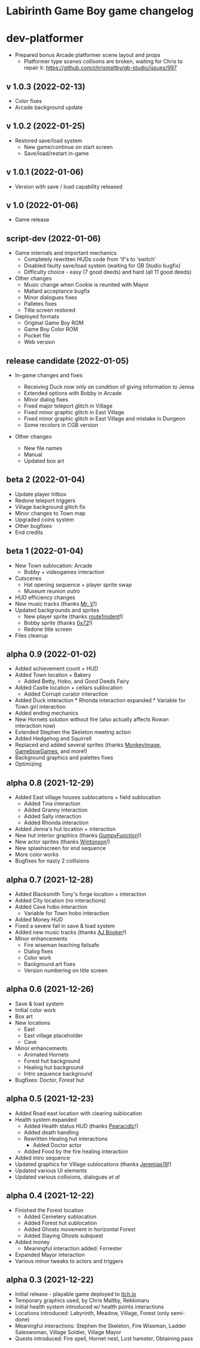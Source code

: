 Labirinth Game Boy game changelog
=====

# dev-platformer

* Prepared bonus Arcade platformer scene layout and props
	* Platformer type scenes collisons are broken, waiting for Chris to repair it: https://github.com/chrismaltby/gb-studio/issues/997

## v 1.0.3 (2022-02-13)

* Color fixes
* Arcade background update

## v 1.0.2 (2022-01-25)

* Restored save/load system
	* New game/continue on start screen
	* Save/load/restart in-game

## v 1.0.1 (2022-01-06)

* Version with save / load capability released

## v 1.0  (2022-01-06)

* Game release

## script-dev (2022-01-06)

* Game internals and important mechanics
	* Completely rewritten HUDs code from 'if's to 'switch'
	* Disabled faulty save/load system (waiting for GB Studio bugfix)
	* Difficulty choice - easy (7 good deeds) and hard (all 11 good deeds)
* Other changes
	* Music change when Cookie is reunited with Mayor
	* Mallard acceptance bugfix
	* Minor dialogues fixes
	* Palletes fixes
	* Title screen restored
* Deployed formats
	* Original Game Boy ROM
	* Game Boy Color ROM
	* Pocket file
	* Web version

## release candidate (2022-01-05)

* In-game changes and fixes
	* Receiving Duck now only on condition of giving information to Jenna
	* Extended options with Bobby in Arcade
	* Minor dialog fixes
	* Fixed major teleport glitch in Village
	* Fixed minor graphic glitch in East Village
	* Fixed minor graphic glitch in East Village and mistake in Dungeon
	* Some recolors in CGB version

* Other changes
	* New file names
	* Manual
	* Updated box art

## beta 2 (2022-01-04)

* Update player hitbox
* Redone teleport triggers
* Village background glitch fix
* Minor changes to Town map
* Upgraded coins system
* Other bugfixes
* End credits

## beta 1 (2022-01-04)

* New Town sublocation: Arcade
	* Bobby + videogames interaction
* Cutscenes
	* Hat opening sequence + player sprite swap
	* Museum reunion outro
* HUD efficiency changes
* New music tracks (thanks [Mr. V](https://victorvaldez.itch.io/gb-studio-tracks-vol-1)!)
* Updated backgrounds and sprites
	* New player sprite (thanks [route1rodent](https://route1rodent.itch.io/16x16-rpg-character-sprite-sheet)!)
	* Bobby sprite (thanks [0x72](https://0x72.itch.io/2bitcharactergenerator)!)
	* Redone title screen
* Files cleanup


## alpha 0.9 (2022-01-02)

* Added achievement count + HUD
* Added Town location + Bakery
	* Added Betty, Hobo, and Good Deeds Fairy
* Added Castle location + cellars sublocation
	* Added Corrupt curator interaction
* Added Duck interaction
		* Rhonda interaction expanded
		* Variable for Town girl interaction
* Added ending mechanics
* New Hornets solution without fire (also actually affects Rowan interaction now)
* Extended Stephen the Skeleton meeting action
* Added Hedgehog and Squirrell
* Replaced and added several sprites (thanks [MonkeyImage](https://monkeyimage.itch.io/world-tilesets-remastered), [GamebowGames](https://gamebowgames.itch.io/16x16-small-animals-for-use-with-gbstudio), and more!)
* Background graphics and palettes fixes
* Optimizing

## alpha 0.8 (2021-12-29)

* Added East village houses sublocations + field sublocation
	* Added Tina interaction
	* Added Granny interaction
	* Added Sally interaction
	* Added Rhonda interaction
* Added Jenna's hut location + interaction
* New hut interior graphics (thanks [GumpyFunction](https://gumpyfunction.itch.io/)!)
* New actor sprites (thanks [Wintonson](https://wintonson.itch.io/gb-studio-sprites)!)
* New splashscreen for end sequence
* More color works
* Bugfixes for nasty 2 collisions

## alpha 0.7 (2021-12-28)

* Added Blacksmith Tony's forge location + interaction
* Added City location (no interactions)
* Added Cave hobo interaction
	* Variable for Town hobo interaction
* Added Money HUD
* Fixed a severe fail in save & load system
* Added new music tracks (thanks [AJ Booker](https://ajbooker.itch.io/fantasypack)!)
* Minor enhancements
	* Fire wiseman teaching failsafe
	* Dialog fixes
	* Color work
	* Background art fixes
	* Version numbering on title screen

## alpha 0.6 (2021-12-26)

* Save & load system
* Initial color work
* Box art
* New locations
	* East
	* East village placeholder
	* Cave
* Minor enhancements
	* Animated Hornets
	* Forest hut background
	* Healing hut background
	* Intro sequence background
* Bugfixes: Doctor, Forest hut

## alpha 0.5 (2021-12-23)

* Added Road east location with clearing sublocation
* Health system expanded
  * Added Health status HUD (thanks [Pearacidic](https://gbstudiocentral.com/tips/basics-creating-a-hud/)!)
  * Added death handling
  * Rewritten Healing hut interactions
	* Added Doctor actor
  * Added Food by the fire healing interaction
* Added intro  sequence
* Updated graphics for Village sublocations (thanks [Jeremias19](https://jeremias19.itch.io/)!)
* Updated various UI elements
* Updated various collisions, dialogues _et al_

## alpha 0.4 (2021-12-22)

* Finished the Forest location
  * Added Cemetery sublocation
  * Added Forest hut sublocation
  * Added Ghosts movement in horizontal Forest
  * Added Slaying Ghosts subquest
* Added money
  * Meaningful interaction added: Forrester
* Expanded Mayor interaction
* Various minor tweaks to actors and triggers

## alpha 0.3 (2021-12-22)

* Initial release - playable game deployed to [itch.io](https://godai78.itch.io/labirinth)
* Temporary graphics used, by Chris Maltby, Rekkimaru
* Initial health system introduced w/ health points interactions
* Locations introduced: Labyrinth, Meadow, Village, Forest (only semi-done)
* Meaningful interactions: Stephen the Skeleton, Fire Wiseman, Ladder Saleswoman, Village Soldier, Village Mayor
* Quests introduced: Fire spell, Hornet nest, Lost hamster, Obtaining pass
